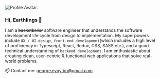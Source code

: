 ![Profile Avatar.](https://res.cloudinary.com/dmrcpqdkd/image/upload/v1596056305/profile-avatar_qpkfs4.png)

### Hi, Earthlings 👋

I am a ~~basketballer~~ software engineer that understands the software development life cycle from design to implementation. My superpowers include `UX / UI design`, `front-end development`(which includes a high level of proficiency in Typescript, React, Redux, CSS, SASS etc.), and a good technical understanding of `backend development`. I am enthusiastic about creating clean, user-centric & functional web applications that solve real-world problems.

📫 Contact me: george.eyoyibo@gmail.com

<!--
**george-misan/george-misan** is a ✨ _special_ ✨ repository because its `README.md` (this file) appears on your GitHub profile.

Here are some ideas to get you started:

- 🔭 I’m currently working on ...
- 🌱 I’m currently learning ...
- 👯 I’m looking to collaborate on ...
- 🤔 I’m looking for help with ...
- 💬 Ask me about ...
- 📫 How to reach me: ...
- 😄 Pronouns: ...
- ⚡ Fun fact: ...
-->

